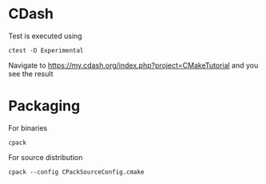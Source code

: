 
CDash
=======
Test is executed using

```
ctest -D Experimental
```
Navigate to 
https://my.cdash.org/index.php?project=CMakeTutorial
and you see the result

Packaging
============
For binaries

``` shell
cpack
```

For source distribution

``` shell
cpack --config CPackSourceConfig.cmake
```

